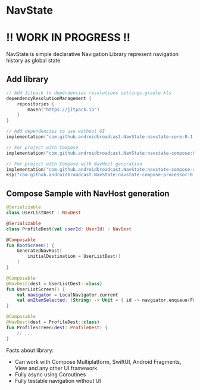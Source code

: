 NavState
========

# ‼️ WORK IN PROGRESS ‼️

NavState is simple declarative Navigation Library represent navigation history as global state

## Add library

```kotlin
// Add Jitpack to dependencies resolutions settings.gradle.kts
dependencyResolutionManagement {
    repositories {
        maven("https://jitpack.io")
    }
}

// Add dependencies to use without UI
implementation("com.github.androidbroadcast.NavState:navstate-core:0.1.1")

// For project with Compose
implementation("com.github.androidbroadcast.NavState:navstate-compose:0.1.1")

// For project with Compose with NavHost generation
implementation("com.github.androidbroadcast.NavState:navstate-compose-annotations:0.1.1")
ksp("com.github.androidbroadcast.NavState:navstate-compose-processor:0.1.1")
```

## Compose Sample with NavHost generation

```kotlin
@Serializable
class UserListDest : NavDest

@Serializable
class ProfileDest(val userId: UserId) : NavDest

@Composable
fun RootScreen() {
    GeneratedNavHost(
        initialDestination = UserListDest()
    )
}

@Composable
@NavDest(dest = UserListDest::class)
fun UserListScreen() {
    val navigator = LocalNavigator.current
    val onItemSelected: (String) -> Unit = { id -> navgiator.enqueue(Forward(ProfileDest(id))) }
}

@Composable
@NavDest(dest = ProfileDest::class)
fun ProfileScreen(dest: ProfileDest) {
    // ...
}
```

Facts about library:

- Can work with Compose Multiplatform, SwiftUI, Android Fragments, View and any other UI framework
- Fully async using Coroutines
- Fully testable navigation without UI
